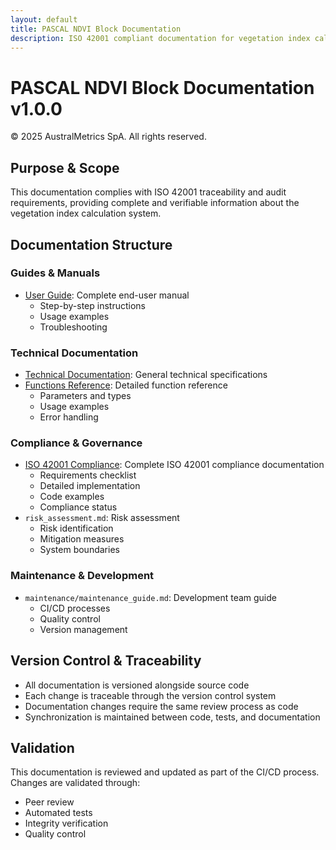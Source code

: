```yaml
---
layout: default
title: PASCAL NDVI Block Documentation
description: ISO 42001 compliant documentation for vegetation index calculation system
---
```


# PASCAL NDVI Block Documentation v1.0.0

© 2025 AustralMetrics SpA. All rights reserved.

## Purpose & Scope

This documentation complies with ISO 42001 traceability and audit requirements, providing complete and verifiable information about the vegetation index calculation system.

## Documentation Structure

### Guides & Manuals
- [User Guide](user_guide/user_guide.html): Complete end-user manual
  - Step-by-step instructions
  - Usage examples
  - Troubleshooting

### Technical Documentation
- [Technical Documentation](technical/technical_documentation.html): General technical specifications
- [Functions Reference](technical/functions_reference.html): Detailed function reference
  - Parameters and types
  - Usage examples
  - Error handling

### Compliance & Governance
- [ISO 42001 Compliance](compliance/iso42001_compliance.html): Complete ISO 42001 compliance documentation
  - Requirements checklist
  - Detailed implementation
  - Code examples
  - Compliance status
- `risk_assessment.md`: Risk assessment
  - Risk identification
  - Mitigation measures
  - System boundaries

### Maintenance & Development
- `maintenance/maintenance_guide.md`: Development team guide
  - CI/CD processes
  - Quality control
  - Version management

## Version Control & Traceability

- All documentation is versioned alongside source code
- Each change is traceable through the version control system
- Documentation changes require the same review process as code
- Synchronization is maintained between code, tests, and documentation

## Validation

This documentation is reviewed and updated as part of the CI/CD process. Changes are validated through:
- Peer review
- Automated tests
- Integrity verification
- Quality control
